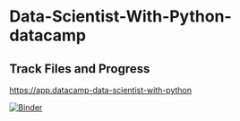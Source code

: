 # Data-Scientist-With-Python-datacamp
## Track Files and Progress
https://app.datacamp-data-scientist-with-python

[![Binder](https://mybinder.org/badge_logo.svg)](https://mybinder.org/v2/gh/HannaAA17/Data-Scientist-With-Python-datacamp/HEAD?labpath=tree)
